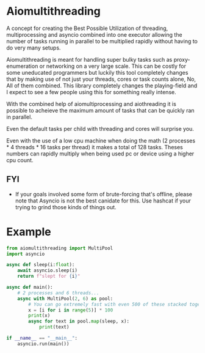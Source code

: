 # Aiomultithreading

A concept for creating the Best Possible Utilization of threading, multiprocessing and asyncio combined into one
executor allowing the number of tasks running in parallel to be multiplied rapidly without 
having to do very many setups. 


Aiomultithreading is meant for handling super bulky tasks such as proxy-enumeration or networking
on a very large scale. This can be costly for some uneducated programmers but luckily 
this tool completely changes that by making use of not just your threads, cores or
task counts alone, No, All of them combined. This library completely changes the playing-field 
and I expect to see a few people using this for something really intense. 


With the combined help of aiomultiprocessing and aiothreading it is possible to acheieve the 
maximum amount of tasks that can be quickly ran in parallel. 

Even the default tasks per child with threading and cores will surprise you.

Even with the use of a low cpu machine when doing the math (2 processes * 4 threads * 16 tasks per thread) 
it makes a total of 128 tasks. Theses numbers can rapidly multiply when being used pc or device using a higher 
cpu count. 



## FYI
- If your goals involved some form of brute-forcing that's offline, please note that Asyncio is not the best canidate for this.
Use hashcat if your trying to grind those kinds of things out.


# Example

```python
from aiomultithreading import MultiPool
import asyncio 

async def sleep(i:float):
    await asyncio.sleep(i)
    return f"slept for {i}"

async def main():
    # 2 processes and 6 threads...
    async with MultiPool(2, 6) as pool:
        # You can go extremely fast with even 500 of these stacked together...
        x = [i for i in range(5)] * 100
        print(x)
        async for text in pool.map(sleep, x):
            print(text)

if __name__ == "__main__":
    asyncio.run(main())
```

